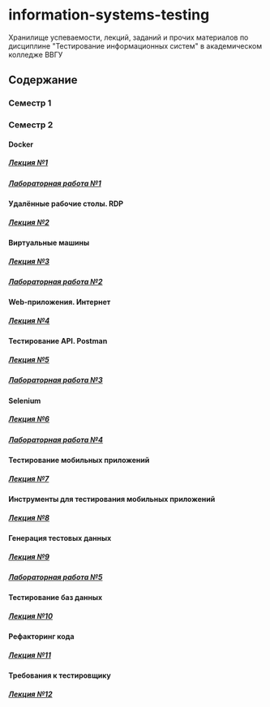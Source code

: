 # information-systems-testing
Хранилище успеваемости, лекций, заданий и прочих материалов по дисциплине "Тестирование информационных систем" в академическом колледже ВВГУ

## Содержание

### Семестр 1

### Семестр 2

#### Docker

##### [Лекция №1](sem2/lecs/lec1/lec1.md)
##### [Лабораторная работа №1](sem2/labs/lab1.md)

#### Удалённые рабочие столы. RDP

##### [Лекция №2](sem2/lecs/lec2.md)

#### Виртуальные машины

##### [Лекция №3](sem2/lecs/lec3/lec3.md)
##### [Лабораторная работа №2](sem2/labs/lab2.md)

#### Web-приложения. Интернет

##### [Лекция №4](sem2/lecs/lec4.md)

#### Тестирование API. Postman

##### [Лекция №5](sem2/lecs/lec5.md)
##### [Лабораторная работа №3](sem2/labs/lab3.md)

#### Selenium

##### [Лекция №6](sem2/lecs/lec6.md)
##### [Лабораторная работа №4](sem2/labs/lab4.md)

#### Тестирование мобильных приложений

##### [Лекция №7](sem2/lecs/lec7/lec7.md)

#### Инструменты для тестирования мобильных приложений

##### [Лекция №8](sem2/lecs/lec8/lec8.md)

#### Генерация тестовых данных

##### [Лекция №9](sem2/lecs/lec9.md)
##### [Лабораторная работа №5](sem2/labs/lab5.md)

#### Тестирование баз данных

##### [Лекция №10](sem2/lecs/lec10.md)

#### Рефакторинг кода

##### [Лекция №11](sem2/lecs/lec11.md)

#### Требования к тестировщику

##### [Лекция №12](sem2/lecs/lec12.md)
